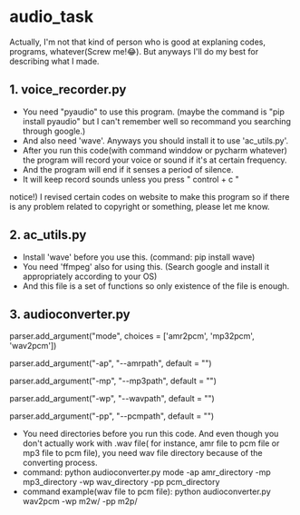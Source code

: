 # audio_task

Actually, I'm not that kind of person who is good at explaning codes, programs, whatever(Screw me!😂). But anyways I'll do my best for describing what I made.

## 1. voice_recorder.py

* You need "pyaudio" to use this program. (maybe the command is "pip install pyaudio" but I can't remember well so recommand you searching through google.)
* And also need 'wave'. Anyways you should install it to use 'ac_utils.py'.
* After you run this code(with command winddow or pycharm whatever) the program will record your voice or sound if it's at certain frequency.
* And the program will end if it senses a period of silence.
* It will keep record sounds unless you press " control + c "

notice!) I revised certain codes on website to make this program so if there is any problem related to copyright or something, please let me know.

## 2. ac_utils.py

* Install 'wave' before you use this. (command: pip install wave)
* You need 'ffmpeg' also for using this. (Search google and install it appropriately according to your OS)
* And this file is a set of functions so only existence of the file is enough.

## 3. audioconverter.py

parser.add_argument("mode", choices = ['amr2pcm', 'mp32pcm', 'wav2pcm'])

parser.add_argument("-ap", "--amrpath", default = "")

parser.add_argument("-mp", "--mp3path", default = "")

parser.add_argument("-wp", "--wavpath", default = "")

parser.add_argument("-pp", "--pcmpath", default = "")

* You need directories before you run this code. And even though you don't actually work with .wav file( for instance, amr file to pcm file or mp3 file to pcm file), you need wav file directory because of the converting process.
* command: python audioconverter.py mode -ap amr_directory -mp mp3_directory -wp wav_directory -pp pcm_directory
* command example(wav file to pcm file): python audioconverter.py wav2pcm -wp m2w/ -pp m2p/
